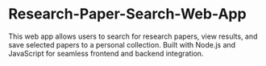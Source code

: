 # Research-Paper-Search-Web-App
This web app allows users to search for research papers, view results, and save selected papers to a personal collection. Built with Node.js and JavaScript for seamless frontend and backend integration.
